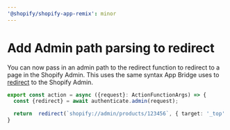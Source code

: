 ```yaml
---
'@shopify/shopify-app-remix': minor
---
```


# Add Admin path parsing to redirect

You can now pass in an admin path to the redirect function to redirect to a page in the Shopify Admin. This uses the same syntax App Bridge uses to [redirect](https://shopify.dev/docs/api/app-bridge-library/apis/navigation#example-navigating-to-pages-in-the-shopify-admin) to the Shopify Admin.

```ts
export const action = async ({request}: ActionFunctionArgs) => {
  const {redirect} = await authenticate.admin(request);

  return  redirect(`shopify://admin/products/123456`, { target: '_top' })
}
```
